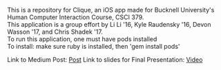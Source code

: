 This is a repository for Clique, an iOS app made for Bucknell University's Human Computer Interaction Course, CSCI 379.<br>
This application is a group effort by Li Li '16, Kyle Raudensky '16, Devon Wasson '17, and Chris Shadek '17.<br>
To run this application, one must have pods installed<br>
To install: make sure ruby is installed, then 'gem install pods'<br>

Link to Medium Post: <a href="https://medium.com/p/8160016bfc2f/edit">Post</a>
Link to slides for Final Presentation: <a href="https://docs.google.com/presentation/d/1vadlAf-pMxyqnf3fCWP7PLr1stUr327B6_DgIglp1Ic/edit?usp=sharing">Video</a>
